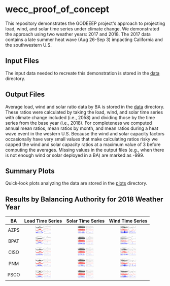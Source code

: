 # wecc_proof_of_concept
This repository demonstrates the GODEEEP project's approach to projecting load, wind, and solar time series under 
climate change. We demonstrated the approach using two weather years: 2017 and 2018. The 2017 data contains a late 
summer heat wave (Aug 26-Sep 3) impacting California and the southwestern U.S.

## Input Files
The input data needed to recreate this demonstration is stored in the [data](data/) directory.

## Output Files
Average load, wind and solar ratio data by BA is stored in the [data](data/) directory. These ratios were calculated 
by taking the load, wind, and solar time series with climate change included (i.e., 2058) and dividing those by the 
time series from the base year (i.e., 2018). For completeness we computed annual mean ratios, mean ratios by month, and 
mean ratios during a heat wave event in the western U.S. Because the wind and solar capacity factors 
occasionally have very small values that make calculating ratios risky we capped the wind and solar capacity ratios at 
a maximum value of 3 before computing the averages. Missing values in the output files (e.g., when there is not enough 
wind or solar deployed in a BA) are marked as -999.

## Summary Plots
Quick-look plots analyzing the data are stored in the [plots](plots/) directory.

## Results by Balancing Authority for 2018 Weather Year
>
| BA | Load Time Series | Solar Time Series | Wind Time Series |
| :-: | :-: | :-: | :-: |
| AZPS  | <img src="plots/2018/AZPS_Load.png" width="50">  | <img src="plots/2018/AZPS_Solar.png" width="50">  | <img src="plots/2018/AZPS_Wind.png" width="50">  |
| BPAT  | <img src="plots/2018/BPAT_Load.png" width="50">  | <img src="plots/2018/BPAT_Solar.png" width="50">  | <img src="plots/2018/BPAT_Wind.png" width="50">  |
| CISO  | <img src="plots/2018/CISO_Load.png" width="50">  | <img src="plots/2018/CISO_Solar.png" width="50">  | <img src="plots/2018/CISO_Wind.png" width="50">  |
| PNM  | <img src="plots/2018/PNM_Load.png" width="50">  | <img src="plots/2018/PNM_Solar.png" width="50">  | <img src="plots/2018/PNM_Wind.png" width="50">  |
| PSCO  | <img src="plots/2018/PSCO_Load.png" width="50">  | <img src="plots/2018/PSCO_Solar.png" width="50">  | <img src="plots/2018/PSCO_Wind.png" width="50">  |